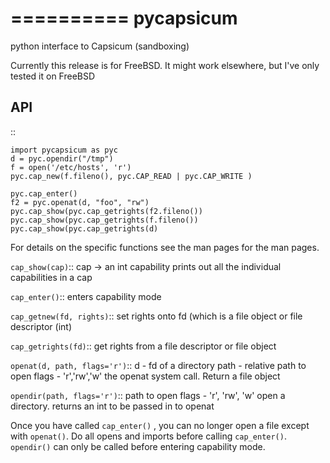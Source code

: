 ==========
pycapsicum
==========

python interface to Capsicum (sandboxing)

Currently this release is for FreeBSD. It might work elsewhere, but I've only
tested it on FreeBSD

API
---

::

    import pycapsicum as pyc
    d = pyc.opendir("/tmp")
    f = open('/etc/hosts', 'r')
    pyc.cap_new(f.fileno(), pyc.CAP_READ | pyc.CAP_WRITE )

    pyc.cap_enter()
    f2 = pyc.openat(d, "foo", "rw")
    pyc.cap_show(pyc.cap_getrights(f2.fileno())
    pyc.cap_show(pyc.cap_getrights(f.fileno())
    pyc.cap_show(pyc.cap_getrights(d)


For details on the specific functions see the man pages for the man pages.

``cap_show(cap)``::
    cap -> an int capability
    prints out all the individual capabilities in a cap

``cap_enter()``::
    enters capability mode

``cap_getnew(fd, rights)``::
    set rights onto fd (which is a file object or file descriptor (int)

``cap_getrights(fd)``::
    get rights from a file descriptor or file object

``openat(d, path, flags='r')``::
    d - fd of a directory
    path - relative path to open
    flags - 'r','rw','w'
    the openat system call. Return a file object

``opendir(path, flags='r')``::
    path to open
    flags - 'r', 'rw', 'w'
    open a directory. returns an int to be passed in to openat


Once you have called ``cap_enter()`` , you can no longer open a file except with
``openat()``. Do all opens and imports before calling ``cap_enter()``. ``opendir()`` can only
be called before entering capability mode.
